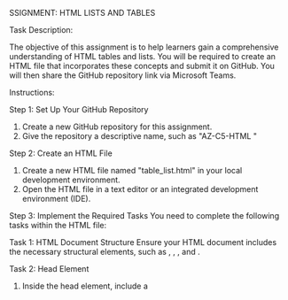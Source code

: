 SSIGNMENT: HTML LISTS AND TABLES

Task Description:

The objective of this assignment is to help learners gain a comprehensive understanding of HTML tables and lists. You will be required to create an HTML file that incorporates these concepts and submit it on GitHub. You will then share the GitHub repository link via Microsoft Teams.

Instructions:

Step 1: Set Up Your GitHub Repository
1. Create a new GitHub repository for this assignment.
2. Give the repository a descriptive name, such as "AZ-C5-HTML "

Step 2: Create an HTML File
1. Create a new HTML file named "table_list.html" in your local development environment.
2. Open the HTML file in a text editor or an integrated development environment (IDE).

Step 3: Implement the Required Tasks
You need to complete the following tasks within the HTML file:

Task 1: HTML Document Structure
Ensure your HTML document includes the necessary structural elements, such as <!DOCTYPE html>, <html>, <head>, and <body>.

Task 2: Head Element
1. Inside the head element, include a <title> element with a descriptive title for your webpage.
2. Include a favicon and a few metadata for your document.

Task 3: Body Element
Inside the body element, create the main content of your webpage:
1. Replicate the design on the attached file.
2. Under Project, use an unordered list with square bullets to list four interesting project titles. 
3. Under History, use an ordered list with lowercase alphabetical characters for numbering to list three history topics.

Step 4: Commit and Push to GitHub
1. Add the modified HTML file to your local Git repository.
2. Commit the changes with a descriptive commit message.
3. Push the changes to your GitHub repository.

Step 5: Share the GitHub Repository Link
1. Copy the URL of your GitHub repository.
2. Open Microsoft Teams and navigate to the appropriate assignment channel.
3. Submit the assignment link.

Submission Guidelines:
1. Ensure that all the required tasks are completed as described above.
2. Double-check your HTML file for any errors or typos.
3. Commit and push your changes to your GitHub repository.
4. Share the GitHub repository link via Microsoft Teams.

Good luck with your assignment! If you have any questions or need further clarification, feel free to ask.

